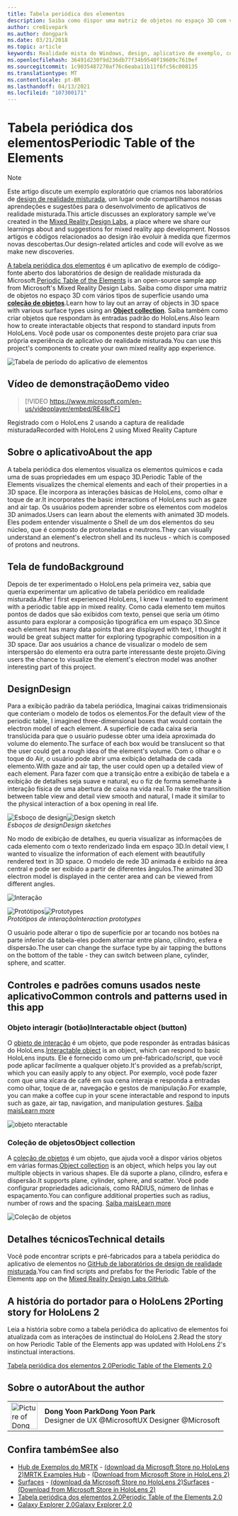 ```yaml
---
title: Tabela periódica dos elementos
description: Saiba como dispor uma matriz de objetos no espaço 3D com vários tipos de superfície usando uma coleção de objetos com a tabela periódica do aplicativo de exemplo de elementos.
author: cre8ivepark
ms.author: dongpark
ms.date: 03/21/2018
ms.topic: article
keywords: Realidade mista do Windows, design, aplicativo de exemplo, controles, MRTK, kit de ferramentas de realidade misturada, Unity, aplicativos de exemplo, aplicativos de exemplo, software livre, Microsoft Store, HoloLens, headset de realidade misturada, headset de realidade mista do Windows, headset de realidade virtual
ms.openlocfilehash: 36491d230f9d236db77f34b9540f19609c7619ef
ms.sourcegitcommit: 1c9035487270af76c6eaba11b11f6fc56c008135
ms.translationtype: MT
ms.contentlocale: pt-BR
ms.lasthandoff: 04/13/2021
ms.locfileid: "107300171"
---
```

# <a name="periodic-table-of-the-elements"></a><span data-ttu-id="c6431-104">Tabela periódica dos elementos</span><span class="sxs-lookup"><span data-stu-id="c6431-104">Periodic Table of the Elements</span></span>

>[!NOTE]
><span data-ttu-id="c6431-105">Este artigo discute um exemplo exploratório que criamos nos laboratórios de [design de realidade misturada](https://github.com/Microsoft/MRDesignLabs_Unity), um lugar onde compartilhamos nossas aprendeções e sugestões para o desenvolvimento de aplicativos de realidade misturada.</span><span class="sxs-lookup"><span data-stu-id="c6431-105">This article discusses an exploratory sample we’ve created in the [Mixed Reality Design Labs](https://github.com/Microsoft/MRDesignLabs_Unity), a place where we share our learnings about and suggestions for mixed reality app development.</span></span> <span data-ttu-id="c6431-106">Nossos artigos e códigos relacionados ao design irão evoluir à medida que fizermos novas descobertas.</span><span class="sxs-lookup"><span data-stu-id="c6431-106">Our design-related articles and code will evolve as we make new discoveries.</span></span>

<span data-ttu-id="c6431-107">[A tabela periódica dos elementos](https://github.com/Microsoft/MRDesignLabs_Unity_PeriodicTable) é um aplicativo de exemplo de código-fonte aberto dos laboratórios de design de realidade misturada da Microsoft.</span><span class="sxs-lookup"><span data-stu-id="c6431-107">[Periodic Table of the Elements](https://github.com/Microsoft/MRDesignLabs_Unity_PeriodicTable) is an open-source sample app from Microsoft's Mixed Reality Design Labs.</span></span> <span data-ttu-id="c6431-108">Saiba como dispor uma matriz de objetos no espaço 3D com vários tipos de superfície usando uma **[coleção de objetos](../../design/object-collection.md)**.</span><span class="sxs-lookup"><span data-stu-id="c6431-108">Learn how to lay out an array of objects in 3D space with various surface types using an **[Object collection](../../design/object-collection.md)**.</span></span> <span data-ttu-id="c6431-109">Saiba também como criar objetos que respondam às entradas padrão do HoloLens.</span><span class="sxs-lookup"><span data-stu-id="c6431-109">Also learn how to create interactable objects that respond to standard inputs from HoloLens.</span></span> <span data-ttu-id="c6431-110">Você pode usar os componentes deste projeto para criar sua própria experiência de aplicativo de realidade misturada.</span><span class="sxs-lookup"><span data-stu-id="c6431-110">You can use this project's components to create your own mixed reality app experience.</span></span>

![Tabela de período do aplicativo de elementos](images/640px-periodictable-hero.jpg)

## <a name="demo-video"></a><span data-ttu-id="c6431-112">Vídeo de demonstração</span><span class="sxs-lookup"><span data-stu-id="c6431-112">Demo video</span></span> 
> [!VIDEO https://www.microsoft.com/en-us/videoplayer/embed/RE4IkCF]

<span data-ttu-id="c6431-113">Registrado com o HoloLens 2 usando a captura de realidade misturada</span><span class="sxs-lookup"><span data-stu-id="c6431-113">Recorded with HoloLens 2 using Mixed Reality Capture</span></span>

## <a name="about-the-app"></a><span data-ttu-id="c6431-114">Sobre o aplicativo</span><span class="sxs-lookup"><span data-stu-id="c6431-114">About the app</span></span>

<span data-ttu-id="c6431-115">A tabela periódica dos elementos visualiza os elementos químicos e cada uma de suas propriedades em um espaço 3D.</span><span class="sxs-lookup"><span data-stu-id="c6431-115">Periodic Table of the Elements visualizes the chemical elements and each of their properties in a 3D space.</span></span> <span data-ttu-id="c6431-116">Ele incorpora as interações básicas de HoloLens, como olhar e toque de ar.</span><span class="sxs-lookup"><span data-stu-id="c6431-116">It incorporates the basic interactions of HoloLens such as gaze and air tap.</span></span> <span data-ttu-id="c6431-117">Os usuários podem aprender sobre os elementos com modelos 3D animados.</span><span class="sxs-lookup"><span data-stu-id="c6431-117">Users can learn about the elements with animated 3D models.</span></span> <span data-ttu-id="c6431-118">Eles podem entender visualmente o Shell de um dos elementos do seu núcleo, que é composto de protoneladas e neutrons.</span><span class="sxs-lookup"><span data-stu-id="c6431-118">They can visually understand an element's electron shell and its nucleus - which is composed of protons and neutrons.</span></span>

## <a name="background"></a><span data-ttu-id="c6431-119">Tela de fundo</span><span class="sxs-lookup"><span data-stu-id="c6431-119">Background</span></span>

<span data-ttu-id="c6431-120">Depois de ter experimentado o HoloLens pela primeira vez, sabia que queria experimentar um aplicativo de tabela periódico em realidade misturada.</span><span class="sxs-lookup"><span data-stu-id="c6431-120">After I first experienced HoloLens, I knew I wanted to experiment with a periodic table app in mixed reality.</span></span> <span data-ttu-id="c6431-121">Como cada elemento tem muitos pontos de dados que são exibidos com texto, pensei que seria um ótimo assunto para explorar a composição tipográfica em um espaço 3D.</span><span class="sxs-lookup"><span data-stu-id="c6431-121">Since each element has many data points that are displayed with text, I thought it would be great subject matter for exploring typographic composition in a 3D space.</span></span> <span data-ttu-id="c6431-122">Dar aos usuários a chance de visualizar o modelo de sem interspersão do elemento era outra parte interessante deste projeto.</span><span class="sxs-lookup"><span data-stu-id="c6431-122">Giving users the chance to visualize the element's electron model was another interesting part of this project.</span></span>

## <a name="design"></a><span data-ttu-id="c6431-123">Design</span><span class="sxs-lookup"><span data-stu-id="c6431-123">Design</span></span>

<span data-ttu-id="c6431-124">Para a exibição padrão da tabela periódica, Imaginai caixas tridimensionais que conteriam o modelo de todos os elementos.</span><span class="sxs-lookup"><span data-stu-id="c6431-124">For the default view of the periodic table, I imagined three-dimensional boxes that would contain the electron model of each element.</span></span> <span data-ttu-id="c6431-125">A superfície de cada caixa seria translúcida para que o usuário pudesse obter uma ideia aproximada do volume do elemento.</span><span class="sxs-lookup"><span data-stu-id="c6431-125">The surface of each box would be translucent so that the user could get a rough idea of the element's volume.</span></span> <span data-ttu-id="c6431-126">Com o olhar e o toque do Air, o usuário pode abrir uma exibição detalhada de cada elemento.</span><span class="sxs-lookup"><span data-stu-id="c6431-126">With gaze and air tap, the user could open up a detailed view of each element.</span></span> <span data-ttu-id="c6431-127">Para fazer com que a transição entre a exibição de tabela e a exibição de detalhes seja suave e natural, eu o fiz de forma semelhante à interação física de uma abertura de caixa na vida real.</span><span class="sxs-lookup"><span data-stu-id="c6431-127">To make the transition between table view and detail view smooth and natural, I made it similar to the physical interaction of a box opening in real life.</span></span>

<span data-ttu-id="c6431-128">![Esboço de design](images/640px-sketch20170406.jpg)</span><span class="sxs-lookup"><span data-stu-id="c6431-128">![Design sketch](images/640px-sketch20170406.jpg)</span></span><br>
<span data-ttu-id="c6431-129">*Esboços de design*</span><span class="sxs-lookup"><span data-stu-id="c6431-129">*Design sketches*</span></span>

<span data-ttu-id="c6431-130">No modo de exibição de detalhes, eu queria visualizar as informações de cada elemento com o texto renderizado linda em espaço 3D.</span><span class="sxs-lookup"><span data-stu-id="c6431-130">In detail view, I wanted to visualize the information of each element with beautifully rendered text in 3D space.</span></span> <span data-ttu-id="c6431-131">O modelo de rede 3D animada é exibido na área central e pode ser exibido a partir de diferentes ângulos.</span><span class="sxs-lookup"><span data-stu-id="c6431-131">The animated 3D electron model is displayed in the center area and can be viewed from different angles.</span></span>

![Interação](images/640px-periodictable-interaction.jpg)

<span data-ttu-id="c6431-133">![Protótipos](images/640px-periodictable-prototypes.jpg)</span><span class="sxs-lookup"><span data-stu-id="c6431-133">![Prototypes](images/640px-periodictable-prototypes.jpg)</span></span><br>
<span data-ttu-id="c6431-134">*Protótipos de interação*</span><span class="sxs-lookup"><span data-stu-id="c6431-134">*Interaction prototypes*</span></span>

<span data-ttu-id="c6431-135">O usuário pode alterar o tipo de superfície por ar tocando nos botões na parte inferior da tabela-eles podem alternar entre plano, cilindro, esfera e dispersão.</span><span class="sxs-lookup"><span data-stu-id="c6431-135">The user can change the surface type by air tapping the buttons on the bottom of the table - they can switch between plane, cylinder, sphere, and scatter.</span></span>

## <a name="common-controls-and-patterns-used-in-this-app"></a><span data-ttu-id="c6431-136">Controles e padrões comuns usados neste aplicativo</span><span class="sxs-lookup"><span data-stu-id="c6431-136">Common controls and patterns used in this app</span></span>

### <a name="interactable-object-button"></a><span data-ttu-id="c6431-137">Objeto interagir (botão)</span><span class="sxs-lookup"><span data-stu-id="c6431-137">Interactable object (button)</span></span>

<span data-ttu-id="c6431-138">O [objeto de interação](../../design/interactable-object.md) é um objeto, que pode responder às entradas básicas do HoloLens.</span><span class="sxs-lookup"><span data-stu-id="c6431-138">[Interactable object](../../design/interactable-object.md) is an object, which can respond to basic HoloLens inputs.</span></span> <span data-ttu-id="c6431-139">Ele é fornecido como um pré-fabricado/script, que você pode aplicar facilmente a qualquer objeto.</span><span class="sxs-lookup"><span data-stu-id="c6431-139">It's provided as a prefab/script, which you can easily apply to any object.</span></span> <span data-ttu-id="c6431-140">Por exemplo, você pode fazer com que uma xícara de café em sua cena interaja e responda a entradas como olhar, toque de ar, navegação e gestos de manipulação.</span><span class="sxs-lookup"><span data-stu-id="c6431-140">For example, you can make a coffee cup in your scene interactable and respond to inputs such as gaze, air tap, navigation, and manipulation gestures.</span></span> [<span data-ttu-id="c6431-141">Saiba mais</span><span class="sxs-lookup"><span data-stu-id="c6431-141">Learn more</span></span>](../../design/interactable-object.md)

![objeto nteractable](images/640px-periodictable-interactableobject.jpg)

### <a name="object-collection"></a><span data-ttu-id="c6431-143">Coleção de objetos</span><span class="sxs-lookup"><span data-stu-id="c6431-143">Object collection</span></span>

<span data-ttu-id="c6431-144">A [coleção de objetos](../../design/object-collection.md) é um objeto, que ajuda você a dispor vários objetos em várias formas.</span><span class="sxs-lookup"><span data-stu-id="c6431-144">[Object collection](../../design/object-collection.md) is an object, which helps you lay out multiple objects in various shapes.</span></span> <span data-ttu-id="c6431-145">Ele dá suporte a plano, cilindro, esfera e dispersão.</span><span class="sxs-lookup"><span data-stu-id="c6431-145">It supports plane, cylinder, sphere, and scatter.</span></span> <span data-ttu-id="c6431-146">Você pode configurar propriedades adicionais, como RADIUS, número de linhas e espaçamento.</span><span class="sxs-lookup"><span data-stu-id="c6431-146">You can configure additional properties such as radius, number of rows and the spacing.</span></span> [<span data-ttu-id="c6431-147">Saiba mais</span><span class="sxs-lookup"><span data-stu-id="c6431-147">Learn more</span></span>](../../design/object-collection.md)

![Coleção de objetos](images/640px-periodictable-collections.jpg)

## <a name="technical-details"></a><span data-ttu-id="c6431-149">Detalhes técnicos</span><span class="sxs-lookup"><span data-stu-id="c6431-149">Technical details</span></span>

<span data-ttu-id="c6431-150">Você pode encontrar scripts e pré-fabricados para a tabela periódica do aplicativo de elementos no [GitHub de laboratórios de design de realidade misturada](https://github.com/Microsoft/MRDesignLabs_Unity_PeriodicTable).</span><span class="sxs-lookup"><span data-stu-id="c6431-150">You can find scripts and prefabs for the Periodic Table of the Elements app on the [Mixed Reality Design Labs GitHub](https://github.com/Microsoft/MRDesignLabs_Unity_PeriodicTable).</span></span>

## <a name="porting-story-for-hololens-2"></a><span data-ttu-id="c6431-151">A história do portador para o HoloLens 2</span><span class="sxs-lookup"><span data-stu-id="c6431-151">Porting story for HoloLens 2</span></span>

<span data-ttu-id="c6431-152">Leia a história sobre como a tabela periódica do aplicativo de elementos foi atualizada com as interações de instinctual do HoloLens 2.</span><span class="sxs-lookup"><span data-stu-id="c6431-152">Read the story on how Periodic Table of the Elements app was updated with HoloLens 2's instinctual interactions.</span></span>

[<span data-ttu-id="c6431-153">Tabela periódica dos elementos 2.0</span><span class="sxs-lookup"><span data-stu-id="c6431-153">Periodic Table of the Elements 2.0</span></span>](https://medium.com/@dongyoonpark/bringing-the-periodic-table-of-the-elements-app-to-hololens-2-with-mrtk-v2-a6e3d8362158)




## <a name="about-the-author"></a><span data-ttu-id="c6431-154">Sobre o autor</span><span class="sxs-lookup"><span data-stu-id="c6431-154">About the author</span></span>

<table style="border-collapse:collapse" padding-left="0px">
<tr>
<td style="border-style: none" width="60px"><img alt="Picture of Dong Yoon Park" width="60" height="60" src="images/dongyoonpark.jpg"></td>
<td style="border-style: none"><span data-ttu-id="c6431-155"><b>Dong Yoon Park</b></span><span class="sxs-lookup"><span data-stu-id="c6431-155"><b>Dong Yoon Park</b></span></span><br><span data-ttu-id="c6431-156">Designer de UX @Microsoft</span><span class="sxs-lookup"><span data-stu-id="c6431-156">UX Designer @Microsoft</span></span></td>
</tr>
</table>

## <a name="see-also"></a><span data-ttu-id="c6431-157">Confira também</span><span class="sxs-lookup"><span data-stu-id="c6431-157">See also</span></span>

* <span data-ttu-id="c6431-158">[Hub de Exemplos do MRTK](https://docs.microsoft.com/windows/mixed-reality/mrtk-unity/features/example-scenes/example-hub) - [(download da Microsoft Store no HoloLens 2)](https://www.microsoft.com/en-us/p/mrtk-examples-hub/9mv8c39l2sj4)</span><span class="sxs-lookup"><span data-stu-id="c6431-158">[MRTK Examples Hub](https://docs.microsoft.com/windows/mixed-reality/mrtk-unity/features/example-scenes/example-hub) - [(Download from Microsoft Store in HoloLens 2)](https://www.microsoft.com/en-us/p/mrtk-examples-hub/9mv8c39l2sj4)</span></span>
* <span data-ttu-id="c6431-159">[Surfaces](sampleapp-surfaces.md) - [(download da Microsoft Store no HoloLens 2)](https://www.microsoft.com/en-us/p/surfaces/9nvkpv3sk3x0)</span><span class="sxs-lookup"><span data-stu-id="c6431-159">[Surfaces](sampleapp-surfaces.md) - [(Download from Microsoft Store in HoloLens 2)](https://www.microsoft.com/en-us/p/surfaces/9nvkpv3sk3x0)</span></span>
* [<span data-ttu-id="c6431-160">Tabela periódica dos elementos 2.0</span><span class="sxs-lookup"><span data-stu-id="c6431-160">Periodic Table of the Elements 2.0</span></span>](https://medium.com/@dongyoonpark/bringing-the-periodic-table-of-the-elements-app-to-hololens-2-with-mrtk-v2-a6e3d8362158)
* [<span data-ttu-id="c6431-161">Galaxy Explorer 2.0</span><span class="sxs-lookup"><span data-stu-id="c6431-161">Galaxy Explorer 2.0</span></span>](galaxy-explorer-update.md)